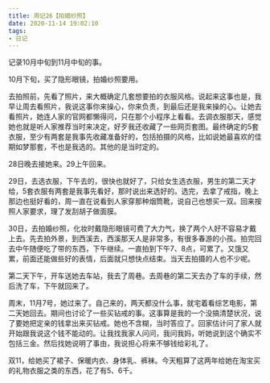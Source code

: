 ```yaml
---
title: 周记26【拍婚纱照】
date: 2020-11-14 19:02:10
tags:
- 日记
---
```


记录10月中旬到11月中旬的事。

10月下旬，买了隐形眼镜，拍婚纱照要用。

去拍照前，先看了照片，来大概确定几套想要拍的衣服风格。说起来这事也是，我早让周去看照片，我说这事你来操心，你来负责，到最后还是我来操的心。让她去看照片，她连人家的官网都懒得问，只在那个小程序上看看。去调衣服那天，感觉她也就是听人家推荐当时来决定，好歹我还收藏了一些网页套图。最终确定的5套衣服，至少有两套是我事先收藏准备好的，包括拍摄的风格，比如说她最喜欢的佳期如梦那套，不也是我选的。其他的是当时定的。

28日晚去接她来。29上午回来。

29日，去选衣服，下午去的，很快也就好了，只给女生选衣服，男生的第二天才给，5套衣服有两套是我事先看好，那时说出来选好的。选完，去拿了戒指，晚上那边也挺好看的，周一直在说看到人家穿那种烟筒靴，说自己也想买一双。回来按照人家要求，理了发刮胡子做面膜。

30日，去拍婚纱照，化妆时戴隐形眼镜可费了大力气，换了两个人好不容易才戴上去。先去拍外景，到西溪去，西溪那天人是非常多，有很多春游的小孩。拍完回去中午随便吃了带的东西，下午继续。一直拍到下午7、8点，可累了。又饿又累，前面还能做些好的表情，后面就只想快点结束。当天去拍摄的人也不少呢。

第二天下午，开车送她去车站，我去了周巷。去周巷的第二天去办了车的手续，然后洗了车，下午就回来了。

周末，11月7号，她过来了。自己来的，两天都没什么事，就宅着看综艺电影，第二天她回去。期间也讨论了一些买钻戒的事。这事算是我的一个没搞清楚状况，说了要她把定亲的钱拿出来买钻戒。她也不含糊，当时答应了。回家估计问了家人就开始跟我说这个钱不能动的。让我找我家人问问，我问我妈，听她说到这个确实不包括三金。然后找她说明了事由，我说担心将来不够钱给彩礼了。

双11，给她买了裙子、保暖内衣、身体乳、裤袜。今天粗算了这两年给她在淘宝买的礼物衣服之类的东西，花了有5、6千。
